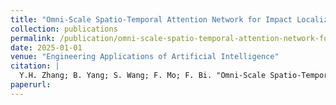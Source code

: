 ```yaml
---
title: "Omni-Scale Spatio-Temporal Attention Network for Impact Localization of Sandwich Composite Panels"
collection: publications
permalink: /publication/omni-scale-spatio-temporal-attention-network-for-impact-localization-of-sandwich
date: 2025-01-01
venue: "Engineering Applications of Artificial Intelligence"
citation: |
  Y.H. Zhang; B. Yang; S. Wang; F. Mo; F. Bi. "Omni-Scale Spatio-Temporal Attention Network for Impact Localization of Sandwich Composite Panels". Engineering Applications of Artificial Intelligence, 2025.
paperurl:
---
```

